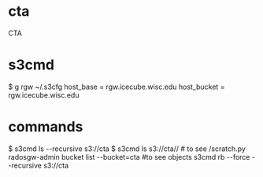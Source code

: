 # cta
CTA

# s3cmd
$ g rgw ~/.s3cfg
host_base = rgw.icecube.wisc.edu
host_bucket = rgw.icecube.wisc.edu

# commands
$ s3cmd ls --recursive s3://cta
$ s3cmd ls s3://cta// # to see /scratch.py
radosgw-admin bucket list --bucket=cta #to see objects
s3cmd rb --force --recursive s3://cta
